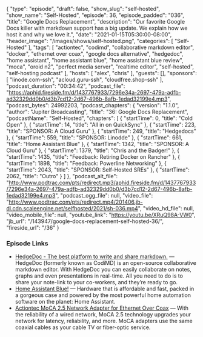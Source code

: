 {
  "type": "episode",
  "draft": false,
  "show_slug": "self-hosted",
  "show_name": "Self-Hosted",
  "episode": 36,
  "episode_padded": "036",
  "title": "Google Docs Replacement",
  "description": "Our favorite Google Docs killer with markdown support has a big update. We explain how we host it and why we love it.",
  "date": "2021-01-15T05:30:00-08:00",
  "header_image": "/images/shows/self-hosted.png",
  "categories": [
    "Self-Hosted"
  ],
  "tags": [
    "actiontec",
    "codimd",
    "collaborative markdown editor",
    "docker",
    "ethernet over coax",
    "google docs alternative",
    "hedgedoc",
    "home assistant",
    "home assistant blue",
    "home assistant blue review",
    "moca",
    "oroid n2",
    "perfect media server",
    "realtime editor",
    "self-hosted",
    "self-hosting podcast"
  ],
  "hosts": [
    "alex",
    "chris"
  ],
  "guests": [],
  "sponsors": [
    "linode.com-ssh",
    "acloud.guru-ssh",
    "cloudfree.shop-ssh"
  ],
  "podcast_duration": "00:34:42",
  "podcast_file": "https://aphid.fireside.fm/d/1437767933/7296e34a-2697-479a-adfb-ad32329dd0b0/d3b7cd12-2d67-496b-8afb-1edad32199e4.mp3",
  "podcast_bytes": 24992203,
  "podcast_chapters": {
    "version": "1.1.0",
    "author": "Jupiter Broadcasting",
    "title": "36: Google Docs Replacement",
    "podcastName": "Self-Hosted",
    "chapters": [
      {
        "startTime": 0,
        "title": "Cold Open"
      },
      {
        "startTime": 14,
        "title": "All in on QuickSync"
      },
      {
        "startTime": 223,
        "title": "SPONSOR: A Cloud Guru"
      },
      {
        "startTime": 249,
        "title": "Hedgedocs"
      },
      {
        "startTime": 559,
        "title": "SPONSOR: Linodde"
      },
      {
        "startTime": 661,
        "title": "Home Assistant Blue"
      },
      {
        "startTime": 1342,
        "title": "SPONSOR: A Cloud Guru"
      },
      {
        "startTime": 1379,
        "title": "Chris and the Badger!"
      },
      {
        "startTime": 1435,
        "title": "Feedback: Retiring Docker on Rancher"
      },
      {
        "startTime": 1898,
        "title": "Feedback: Powerline Networking"
      },
      {
        "startTime": 2043,
        "title": "SPONSOR: Self-Hosted SREs"
      },
      {
        "startTime": 2062,
        "title": "Outro"
      }
    ]
  },
  "podcast_alt_file": "http://www.podtrac.com/pts/redirect.mp3/aphid.fireside.fm/d/1437767933/7296e34a-2697-479a-adfb-ad32329dd0b0/d3b7cd12-2d67-496b-8afb-1edad32199e4.mp3",
  "podcast_ogg_file": null,
  "video_file": "http://www.podtrac.com/pts/redirect.mp4/201406.jb-dl.cdn.scaleengine.net/selfhosted/2021/sh-036.mp4",
  "video_hd_file": null,
  "video_mobile_file": null,
  "youtube_link": "https://youtu.be/XRuQ98A-VW0",
  "jb_url": "/143947/google-docs-replacement-self-hosted-36/",
  "fireside_url": "/36"
}


### Episode Links

  * [HedgeDoc - The best platform to write and share markdown.](https://hedgedoc.org/ "HedgeDoc - The best platform to write and share markdown.") — HedgeDoc (formerly known as CodiMD) is an open-source collaborative markdown editor. With HedgeDoc you can easily collaborate on notes, graphs and even presentations in real-time. All you need to do is to share your note-link to your co-workers, and they’re ready to go.
  * [Home Assistant Blue!](https://www.home-assistant.io/blue/ "Home Assistant Blue!") — Hardware that is affordable and fast, packed in a gorgeous case and powered by the most powerful home automation software on the planet: Home Assistant.
  * [Actiontec MoCA 2.5 Network Adapter for Ethernet Over Coax](https://www.amazon.com/gp/product/B088KV2YYL "Actiontec MoCA 2.5 Network Adapter for Ethernet Over Coax") — With the reliability of a wired network, MoCA 2.5 technology upgrades your network for latency, reliability, and more. MoCA adapters use the same coaxial cables as your cable TV or fiber-optic service.


